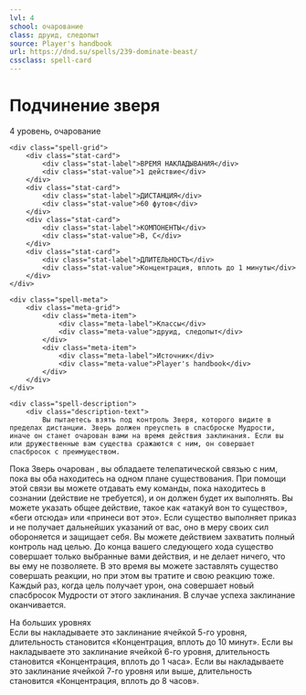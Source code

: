 ```yaml
---
lvl: 4
school: очарование
class: друид, следопыт
source: Player's handbook
url: https://dnd.su/spells/239-dominate-beast/
cssclass: spell-card
---
```


<div class="spell-container">
    <div class="spell-header">
        <h1 class="spell-name">Подчинение зверя</h1>
        <div class="spell-level">4 уровень, очарование</div>
    </div>
    
    <div class="spell-grid">
        <div class="stat-card">
            <div class="stat-label">ВРЕМЯ НАКЛАДЫВАНИЯ</div>
            <div class="stat-value">1 действие</div>
        </div>
        <div class="stat-card">
            <div class="stat-label">ДИСТАНЦИЯ</div>
            <div class="stat-value">60 футов</div>
        </div>
        <div class="stat-card">
            <div class="stat-label">КОМПОНЕНТЫ</div>
            <div class="stat-value">В, С</div>
        </div>
        <div class="stat-card">
            <div class="stat-label">ДЛИТЕЛЬНОСТЬ</div>
            <div class="stat-value">Концентрация, вплоть до 1 минуты</div>
        </div>
    </div>
    
    <div class="spell-meta">
        <div class="meta-grid">
            <div class="meta-item">
                <div class="meta-label">Классы</div>
                <div class="meta-value">друид, следопыт</div>
            </div>
            <div class="meta-item">
                <div class="meta-label">Источник</div>
                <div class="meta-value">Player's handbook</div>
            </div>
        </div>
    </div>
    
    <div class="spell-description">
        <div class="description-text">
            Вы пытаетесь взять под контроль Зверя, которого видите в пределах дистанции. Зверь должен преуспеть в спасброске Мудрости, иначе он станет очарован вами на время действия заклинания. Если вы или дружественные вам существа сражаются с ним, он совершает спасбросок с преимуществом.
Пока Зверь очарован , вы обладаете телепатической связью с ним, пока вы оба находитесь на одном плане существования. При помощи этой связи вы можете отдавать ему команды, пока находитесь в сознании (действие не требуется), и он должен будет их выполнять. Вы можете указать общее действие, такое как «атакуй вон то существо», «беги отсюда» или «принеси вот это». Если существо выполняет приказ и не получает дальнейших указаний от вас, оно в меру своих сил обороняется и защищает себя.
Вы можете действием захватить полный контроль над целью. До конца вашего следующего хода существо совершает только выбранные вами действия, и не делает ничего, что вы ему не позволяете. В это время вы можете заставлять существо совершать реакции, но при этом вы тратите и свою реакцию тоже.
Каждый раз, когда цель получает урон, она совершает новый спасбросок Мудрости от этого заклинания. В случае успеха заклинание оканчивается.
        </div>
        <div class="higher-levels">
            <div class="higher-levels-title">На больших уровнях</div>
            <div class="higher-levels-text">
                Если вы накладываете это заклинание ячейкой 5-го уровня, длительность становится «Концентрация, вплоть до 10 минут». Если вы накладываете это заклинание ячейкой 6-го уровня, длительность становится «Концентрация, вплоть до 1 часа». Если вы накладываете это заклинание ячейкой 7-го уровня или выше, длительность становится «Концентрация, вплоть до 8 часов».
            </div>
        </div>
    </div>
</div>